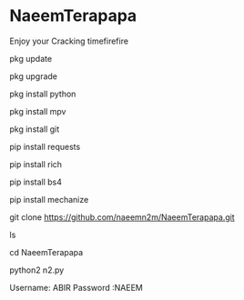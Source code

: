 # NaeemTerapapa
Enjoy your Cracking timefirefire

pkg update

pkg upgrade

pkg install python

pkg install mpv

pkg install git

pip install requests

pip install rich

pip install bs4

pip install mechanize

git clone https://github.com/naeemn2m/NaeemTerapapa.git

ls

cd NaeemTerapapa


python2 n2.py

Username: ABIR
Password :NAEEM

